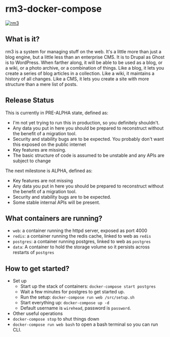 rm3-docker-compose
===================

[![rm3](https://img.shields.io/badge/rm3%20version-0.2.0-3F00FF.svg)](https://github.com/rm3web/rm3)


What is it?
-----------

rm3 is a system for managing stuff on the web. It's a little more than just a blog engine, but a little less than an enterprise CMS. It is to Drupal as Ghost is to WordPress. When farther along, it will be able to be used as a blog, or a wiki, or a photo archive, or a combination of things. Like a blog, it lets you create a series of blog articles in a collection. Like a wiki, it maintains a history of all changes.  Like a CMS, it lets you create a site with more structure than a mere list of posts.

Release Status
--------------

This is currently in PRE-ALPHA state, defined as:
* I'm not yet trying to run this in production, so you definitely shouldn't.
* Any data you put in here you should be prepared to reconstruct without the benefit of a migration tool.
* Security and stability bugs are to be expected.  You probably don't want this exposed on the public internet
* Key features are missing.
* The basic structure of code is assumed to be unstable and any APIs are subject to change

The next milestone is ALPHA, defined as:
* Key features are not missing
* Any data you put in here you should be prepared to reconstruct without the benefit of a migration tool.
* Security and stability bugs are to be expected.
* Some stable internal APIs will be present.

What containers are running?
----------------------------

 - `web`: a container running the httpd server, exposed as port 4000
 - `redis`: a container running the redis cache, linked to web as `redis`
 - `postgres`: a container running postgres, linked to web as `postgres`
 - `data`: A container to hold the storage volume so it persists across restarts of `postgres`

How to get started?
-------------------

- Set up
  - Start up the stack of containers: `docker-compose start postgres`
  - Wait a few minutes for postgres to get started up.
  - Run the setup: `docker-compose run web /src/setup.sh`
  - Start everything up: `docker-compose up -d`
  - Default username is `wirehead`, password is `password`.
- Other useful operations
 - `docker-compose stop` to shut things down
 - `docker-compose run web bash` to open a bash terminal so you can run CLI.
 